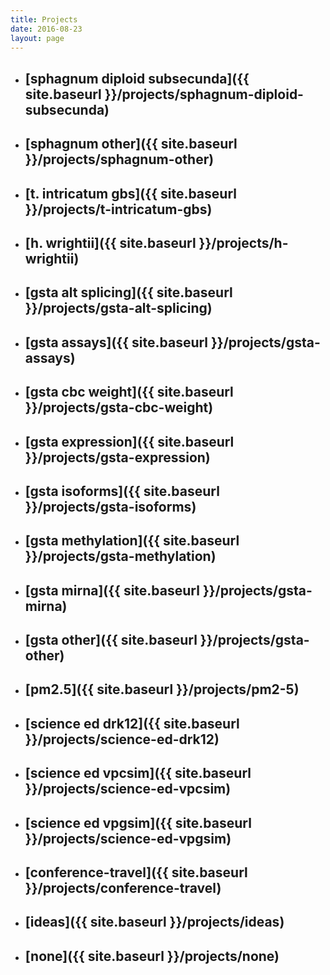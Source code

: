 ```yaml
---
title: Projects
date: 2016-08-23
layout: page
---
```

* ## [sphagnum diploid subsecunda]({{ site.baseurl }}/projects/sphagnum-diploid-subsecunda)
* ## [sphagnum other]({{ site.baseurl }}/projects/sphagnum-other)
* ## [t. intricatum gbs]({{ site.baseurl }}/projects/t-intricatum-gbs)
* ## [h. wrightii]({{ site.baseurl }}/projects/h-wrightii)
* ## [gsta alt splicing]({{ site.baseurl }}/projects/gsta-alt-splicing)
* ## [gsta assays]({{ site.baseurl }}/projects/gsta-assays)
* ## [gsta cbc weight]({{ site.baseurl }}/projects/gsta-cbc-weight)
* ## [gsta expression]({{ site.baseurl }}/projects/gsta-expression)
* ## [gsta isoforms]({{ site.baseurl }}/projects/gsta-isoforms)
* ## [gsta methylation]({{ site.baseurl }}/projects/gsta-methylation)
* ## [gsta mirna]({{ site.baseurl }}/projects/gsta-mirna)
* ## [gsta other]({{ site.baseurl }}/projects/gsta-other)
* ## [pm2.5]({{ site.baseurl }}/projects/pm2-5)
* ## [science ed drk12]({{ site.baseurl }}/projects/science-ed-drk12)
* ## [science ed vpcsim]({{ site.baseurl }}/projects/science-ed-vpcsim)
* ## [science ed vpgsim]({{ site.baseurl }}/projects/science-ed-vpgsim)
* ## [conference-travel]({{ site.baseurl }}/projects/conference-travel)
* ## [ideas]({{ site.baseurl }}/projects/ideas)
* ## [none]({{ site.baseurl }}/projects/none)
